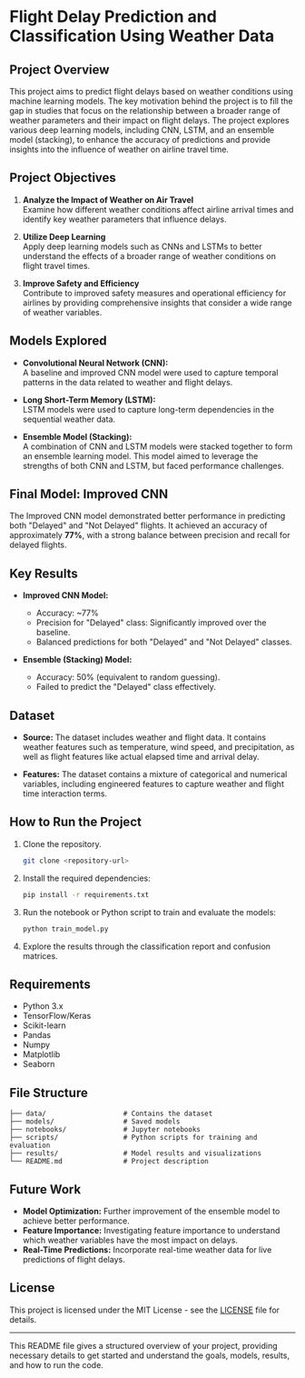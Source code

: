 # Flight Delay Prediction and Classification Using Weather Data

## Project Overview

This project aims to predict flight delays based on weather conditions using machine learning models. The key motivation behind the project is to fill the gap in studies that focus on the relationship between a broader range of weather parameters and their impact on flight delays. The project explores various deep learning models, including CNN, LSTM, and an ensemble model (stacking), to enhance the accuracy of predictions and provide insights into the influence of weather on airline travel time.

## Project Objectives

1. **Analyze the Impact of Weather on Air Travel**  
   Examine how different weather conditions affect airline arrival times and identify key weather parameters that influence delays.

2. **Utilize Deep Learning**  
   Apply deep learning models such as CNNs and LSTMs to better understand the effects of a broader range of weather conditions on flight travel times.

3. **Improve Safety and Efficiency**  
   Contribute to improved safety measures and operational efficiency for airlines by providing comprehensive insights that consider a wide range of weather variables.

## Models Explored

- **Convolutional Neural Network (CNN):**  
   A baseline and improved CNN model were used to capture temporal patterns in the data related to weather and flight delays.

- **Long Short-Term Memory (LSTM):**  
   LSTM models were used to capture long-term dependencies in the sequential weather data.

- **Ensemble Model (Stacking):**  
   A combination of CNN and LSTM models were stacked together to form an ensemble learning model. This model aimed to leverage the strengths of both CNN and LSTM, but faced performance challenges.

## Final Model: Improved CNN

The Improved CNN model demonstrated better performance in predicting both "Delayed" and "Not Delayed" flights. It achieved an accuracy of approximately **77%**, with a strong balance between precision and recall for delayed flights.

## Key Results

- **Improved CNN Model:**
  - Accuracy: ~77%
  - Precision for "Delayed" class: Significantly improved over the baseline.
  - Balanced predictions for both "Delayed" and "Not Delayed" classes.

- **Ensemble (Stacking) Model:** 
  - Accuracy: 50% (equivalent to random guessing).
  - Failed to predict the "Delayed" class effectively.

## Dataset

- **Source:** The dataset includes weather and flight data. It contains weather features such as temperature, wind speed, and precipitation, as well as flight features like actual elapsed time and arrival delay.

- **Features:** The dataset contains a mixture of categorical and numerical variables, including engineered features to capture weather and flight time interaction terms.

## How to Run the Project

1. Clone the repository.
    ```bash
    git clone <repository-url>
    ```
2. Install the required dependencies:
    ```bash
    pip install -r requirements.txt
    ```
3. Run the notebook or Python script to train and evaluate the models:
    ```bash
    python train_model.py
    ```
4. Explore the results through the classification report and confusion matrices.

## Requirements

- Python 3.x
- TensorFlow/Keras
- Scikit-learn
- Pandas
- Numpy
- Matplotlib
- Seaborn

## File Structure

```
├── data/                   # Contains the dataset
├── models/                 # Saved models
├── notebooks/              # Jupyter notebooks
├── scripts/                # Python scripts for training and evaluation
├── results/                # Model results and visualizations
└── README.md               # Project description
```

## Future Work

- **Model Optimization:** Further improvement of the ensemble model to achieve better performance.
- **Feature Importance:** Investigating feature importance to understand which weather variables have the most impact on delays.
- **Real-Time Predictions:** Incorporate real-time weather data for live predictions of flight delays.

## License

This project is licensed under the MIT License - see the [LICENSE](LICENSE) file for details.

---

This README file gives a structured overview of your project, providing necessary details to get started and understand the goals, models, results, and how to run the code.
